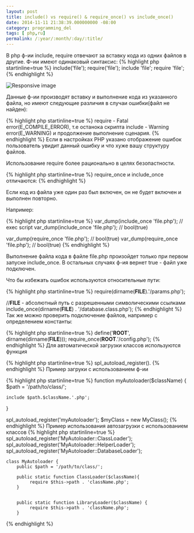 ```yaml
---
layout: post
title: include() vs require() & require_once() vs include_once()
date: 2014-11-11 21:38:39.000000000 -08:00
category: programming_del
tags: [ php,ru]
permalink: /:year/:month/:day/:title/
---
```

В php ф-ии include, require отвечают за вставку кода из одних файлов в другие. Ф-ии имеют одинаковый синтаксис:
{% highlight php startinline=true %}
include('file');
require('file');
include 'file';
require 'file';
{% endhighlight %}

<img src="../../../../assets/img/posts/2014/11/include.png" class="img-fluid" alt="Responsive image">

Данные ф-ии производят вставку и выполнение кода из указанного файла, но имеют следующие различия в случаи ошибки(файл не найден):

{% highlight php startinline=true %}
require - Fatal error(E_COMPILE_ERROR), т.е останока скрипта
include - Warning error(E_WARNING) и продолжение выполнение сценария.
{% endhighlight %}
Если в настройках PHP указано отображение ошибок пользователь увидит данный ошибку и что хуже вашу структуру файлов.

Использование require более рационально в целях безопастности.

{% highlight php startinline=true %}
require_once и include_once отличаются:
{% endhighlight %}

Если код из файла уже один раз был включен, он не будет включен и выполнен повторно.

Например:

{% highlight php startinline=true %}
var_dump(include_once 'file.php'); // exec script
var_dump(include_once 'file.php'); // bool(true)

var_dump(require_once 'file.php'); // bool(true)
var_dump(require_once 'file.php'); // bool(true)
{% endhighlight %}

Выполнение файла кода в файле file.php произойдет только при первом запуске include_once. В остальных случаях ф-ия вернет true - файл уже подключен.

Что бы избежать ошибок используются относительные пути:

{% highlight php startinline=true %}
require(dirname(__FILE__).'/params.php');

//__FILE__ - абсолютный путь с разрешенными символическими ссылками
include_once(dirname(__FILE__) . '/database.class.php');
{% endhighlight %}
Так же можно проверить подключение файлов, например с определением константы:

{% highlight php startinline=true %}
define('__ROOT__', dirname(dirname(__FILE__))); 
require_once(__ROOT__.'/config.php'); 
{% endhighlight %}
Для автоматической загрузки классов используются функция

{% highlight php startinline=true %}
spl_autoload_register().
{% endhighlight %}
Пример загруки с использованием ф-ии

{% highlight php startinline=true %}
function myAutoloader($className) {
    $path = '/path/to/class/';

    include $path.$className.'.php';
}

spl_autoload_register('myAutoloader');
$myClass = new MyClass();
{% endhighlight %}
Пример использования автозагрузки с использованием классов
{% highlight php startinline=true %}
spl_autoload_register('MyAutoloader::ClassLoader');
spl_autoload_register('MyAutoloader::HelperLoader');
spl_autoload_register('MyAutoloader::DatabaseLoader');
	
	class MyAutoloader {
		public $path = '/path/to/class/';

	    public static function ClassLoader($className){
	         require $this->path . 'className.php';
	    }
	
	
	    public static function LibraryLoader($className) {
	         require $this->path . 'className.php';
	    }
{% endhighlight %}